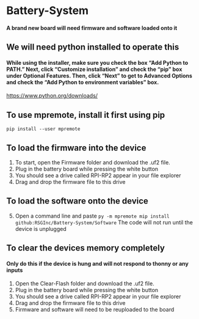 # Battery-System
#### A brand new board will need firmware and software loaded onto it
## We will need python installed to operate this
####  While using the installer, make sure you check the box “Add Python to PATH.” Next, click “Customize installation” and check the “pip” box under Optional Features. Then, click “Next” to get to Advanced Options and check the “Add Python to environment variables” box.
https://www.python.org/downloads/
## To use mpremote, install it first using pip
`pip install --user mpremote`

## To load the firmware into the device
1. To start, open the Firmware folder and download the .uf2 file.
2. Plug in the battery board while pressing the white button
3. You should see a drive called RPI-RP2 appear in your file explorer
4. Drag and drop the firmware file to this drive

## To load the software onto the device 
5. Open a command line and paste `py -m mpremote mip install github:RSGInc/Battery-System/Software`
   The code will not run until the device is unplugged





## To clear the devices memory completely
#### Only do this if the device is hung and will not respond to thonny or any inputs
1. Open the Clear-Flash folder and download the .uf2 file.
2. Plug in the battery board while pressing the white button
3. You should see a drive called RPI-RP2 appear in your file explorer
4. Drag and drop the firmware file to this drive
5. Firmware and software will need to be reuploaded to the board

